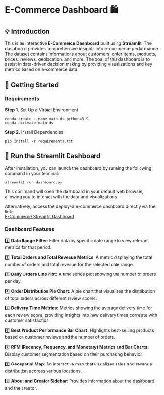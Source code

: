 # E-Commerce Dashboard 🛍️

## 💡 Introduction
This is an interactive **E-Commerce Dashboard** built using **Streamlit**. The dashboard provides comprehensive insights into e-commerce performance. The dataset contains informations about customers, order items, products, prices, reviews, geolocation, and more. The goal of this dashboard is to assist in data-driven decision making by providing visualizations and key metrics based on e-commerce data.

## 🔧 Getting Started
### Requirements
**Step 1.** Set Up a Virtual Environment
```
conda create --name main-ds python=3.9
conda activate main-ds
```

**Step 2.** Install Dependencies
```
pip install -r requirements.txt
```

## 🚀 Run the Streamlit Dashboard
After installation, you can launch the dashboard by running the following command in your terminal:
```
streamlit run dashboard.py
```
This command will open the dashboard in your default web browser, allowing you to interact with the data and visualizations.

Alternatively, access the deployed e-commerce dashboard directly via the link:  
[E-Commerce Streamlit Dashboard](https://e-commerce-gy6mqjhtp3ts42noagnktq.streamlit.app)

### Dashboard Features
1️⃣ **Data Range Filter:** Filter data by specific date range to view relevant metrics for that period.

2️⃣ **Total Orders and Total Revenue Metrics:** A metric displaying the total number of orders and total revenue for the selected date range.

3️⃣ **Daily Orders Line Plot:** A time series plot showing the number of orders per day.

4️⃣ **Order Distribution Pie Chart:** A pie chart that visualizes the distribution of total orders across different review scores.

5️⃣ **Delivery Time Metrics:** Metrics showing the average delivery time for each review score, providing insights into how delivery times correlate with customer satisfaction.

6️⃣ **Best Product Performance Bar Chart:** Highlights best-selling products based on customer reviews and the number of orders.

7️⃣ **RFM (Recency, Frequency, and Monetary) Metrics and Bar Charts:** Display customer segmentation based on their purchasing behavior.

8️⃣ **Geospatial Map:** An interactive map that visualizes sales and revenue distribution accross various locations.

9️⃣ **About and Creator Sidebar:** Provides information about the dashboard and the creator.
